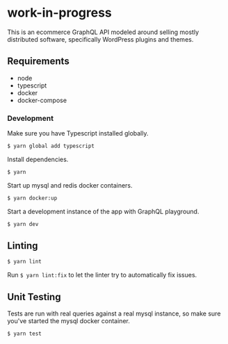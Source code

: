 work-in-progress
========

This is an ecommerce GraphQL API modeled around selling mostly distributed software, specifically WordPress plugins and themes.

## Requirements

* node
* typescript
* docker
* docker-compose

### Development

Make sure you have Typescript installed globally.

```sh
$ yarn global add typescript
```

Install dependencies.

```sh
$ yarn
```

Start up mysql and redis docker containers.

```sh
$ yarn docker:up
```

Start a development instance of the app with GraphQL playground.

```sh
$ yarn dev
```

## Linting

```sh
$ yarn lint
```

Run `$ yarn lint:fix` to let the linter try to automatically fix issues.

## Unit Testing

Tests are run with real queries against a real mysql instance, so make sure you've started the mysql docker container.

```sh
$ yarn test
```
